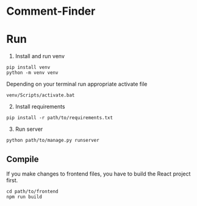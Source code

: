 # Comment-Finder

# Run

1. Install and run venv

```
pip install venv
python -m venv venv
```

Depending on your terminal run appropriate activate file

```
venv/Scripts/activate.bat
```


2. Install requirements

```
pip install -r path/to/requirements.txt
```

3. Run server

```
python path/to/manage.py runserver
```


## Compile 

If you make changes to frontend files, you have to build the React project first.

```
cd path/to/frontend
npm run build
```